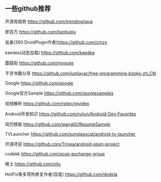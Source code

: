 ## 一些github推荐
开源库趋势 https://github.com/trending/java

廖百万 https://github.com/liaohuqiu

张勇(360 DroidPlugin作者)https://github.com/cmzy

kaedea(动态加载) https://github.com/kaedea

蘑菇街 https://github.com/mogujie

干货书籍分享 https://github.com/justjavac/free-programming-books-zh_CN

Google https://github.com/google

Google官方Sample https://github.com/googlesamples

视频解析 https://github.com/rptec/rpvideo

Android开发知识 https://github.com/ruijun/Android-Dev-Favorites

简历模板 https://github.com/wangli0/ResumeSample 

TVLauncher https://github.com/sunglasscat/android-tv-launcher 

开源项目 https://github.com/Trinea/android-open-project

codekk https://github.com/aosp-exchange-group

稀土 https://github.com/xitu

HotFix等多项热修复作者(百度) https://github.com/dodola
